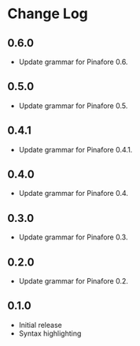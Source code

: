 # Change Log

## 0.6.0
- Update grammar for Pinafore 0.6.

## 0.5.0
- Update grammar for Pinafore 0.5.

## 0.4.1
- Update grammar for Pinafore 0.4.1.

## 0.4.0
- Update grammar for Pinafore 0.4.

## 0.3.0
- Update grammar for Pinafore 0.3.

## 0.2.0
- Update grammar for Pinafore 0.2.

## 0.1.0
- Initial release
- Syntax highlighting
